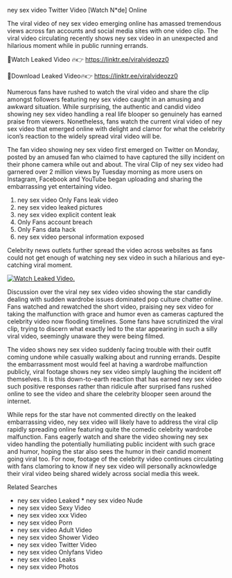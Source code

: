 ﻿ney sex video Twitter Video [Watch N*de] Online

The viral video of ﻿ney sex video emerging online has amassed tremendous views across fan accounts and social media sites with one video clip. The viral video circulating recently shows ﻿ney sex video in an unexpected and hilarious moment while in public running errands. 

🔴Watch Leaked Video 🔥👉  https://linktr.ee/viralvideozz0 

🔴Download Leaked Video🔥👉  https://linktr.ee/viralvideozz0 

Numerous fans have rushed to watch the viral video and share the clip amongst followers featuring ﻿ney sex video caught in an amusing and awkward situation. While surprising, the authentic and candid video showing ﻿ney sex video handling a real life blooper so genuinely has earned praise from viewers. Nonetheless, fans watch the current viral video of ﻿ney sex video that emerged online with delight and clamor for what the celebrity icon’s reaction to the widely spread viral video will be.

The fan video showing ﻿ney sex video first emerged on Twitter on Monday, posted by an amused fan who claimed to have captured the silly incident on their phone camera while out and about. The viral Clip of ﻿ney sex video had garnered over 2 million views by Tuesday morning as more users on Instagram, Facebook and YouTube began uploading and sharing the embarrassing yet entertaining video. 

1. ﻿ney sex video Only Fans leak video
2. ﻿ney sex video leaked pictures
3. ﻿ney sex video explicit content leak
4. Only Fans account breach
5. Only Fans data hack
6. ﻿ney sex video personal information exposed

Celebrity news outlets further spread the video across websites as fans could not get enough of watching ﻿ney sex video in such a hilarious and eye-catching viral moment. 

[![Watch Leaked Video.](https://miro.medium.com/v2/resize:fit:828/format:webp/1*cilzJN44JGOrTw9NJCrNHA.gif "Watch Leaked Video")](https://linktr.ee/viralvideozz0)

Discussion over the viral ﻿ney sex video video showing the star candidly dealing with sudden wardrobe issues dominated pop culture chatter online. Fans watched and rewatched the short video, praising ﻿ney sex video for taking the malfunction with grace and humor even as cameras captured the celebrity video now flooding timelines. Some fans have scrutinized the viral clip, trying to discern what exactly led to the star appearing in such a silly viral video, seemingly unaware they were being filmed.

The video shows ﻿ney sex video suddenly facing trouble with their outfit coming undone while casually walking about and running errands. Despite the embarrassment most would feel at having a wardrobe malfunction publicly, viral footage shows ﻿ney sex video simply laughing the incident off themselves. It is this down-to-earth reaction that has earned ﻿ney sex video such positive responses rather than ridicule after surprised fans rushed online to see the video and share the celebrity blooper seen around the internet.  

While reps for the star have not commented directly on the leaked embarrassing video, ﻿ney sex video will likely have to address the viral clip rapidly spreading online featuring quite the comedic celebrity wardrobe malfunction. Fans eagerly watch and share the video showing ﻿ney sex video handling the potentially humiliating public incident with such grace and humor, hoping the star also sees the humor in their candid moment going viral too. For now, footage of the celebrity video continues circulating with fans clamoring to know if ﻿ney sex video will personally acknowledge their viral video being shared widely across social media this week.

Related Searches
* ﻿ney sex video Leaked
﻿* ney sex video Nude
* ﻿ney sex video Sexy Video
* ﻿ney sex video xxx Video
* ﻿ney sex video Porn
* ﻿ney sex video Adult Video
* ﻿ney sex video Shower Video
* ﻿ney sex video Twitter Video
* ﻿ney sex video Onlyfans Video
* ﻿ney sex video Leaks
* ﻿ney sex video Photos